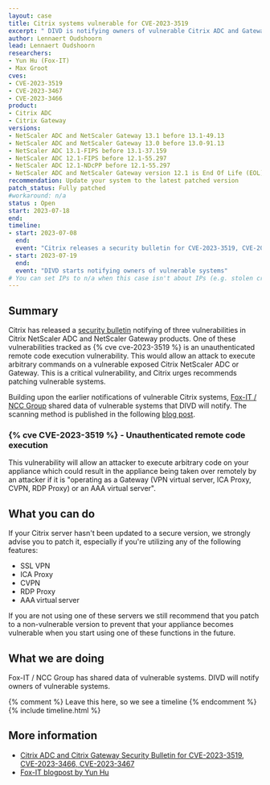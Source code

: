 ```yaml
---
layout: case
title: Citrix systems vulnerable for CVE-2023-3519
excerpt: " DIVD is notifying owners of vulnerable Citrix ADC and Gateway systems, based on scanning data obtained from Fox-IT."
author: Lennaert Oudshoorn
lead: Lennaert Oudshoorn
researchers:
- Yun Hu (Fox-IT)
- Max Groot
cves:
- CVE-2023-3519
- CVE-2023-3467
- CVE-2023-3466	
product: 
- Citrix ADC
- Citrix Gateway
versions: 
- NetScaler ADC and NetScaler Gateway 13.1 before 13.1-49.13 
- NetScaler ADC and NetScaler Gateway 13.0 before 13.0-91.13 
- NetScaler ADC 13.1-FIPS before 13.1-37.159
- NetScaler ADC 12.1-FIPS before 12.1-55.297
- NetScaler ADC 12.1-NDcPP before 12.1-55.297
- NetScaler ADC and NetScaler Gateway version 12.1 is End Of Life (EOL) and is vulnerable.
recommendation: Update your system to the latest patched version
patch_status: Fully patched
#workaround: n/a
status : Open
start: 2023-07-18
end: 
timeline:
- start: 2023-07-08
  end:
  event: "Citrix releases a security bulletin for CVE-2023-3519, CVE-2023-3467 and CVE-2023-3466"
- start: 2023-07-19
  end:
  event: "DIVD starts notifying owners of vulnerable systems"  
# You can set IPs to n/a when this case isn't about IPs (e.g. stolen credentials)
---
```

## Summary

Citrix has released a [security bulletin](https://support.citrix.com/article/CTX561482/citrix-adc-and-citrix-gateway-security-bulletin-for-cve20233519-cve20233466-cve20233467) notifying of three vulnerabilities in Citrix NetScaler ADC and NetScaler Gateway products. One of these vulnerabilities tracked as {% cve cve-2023-3519 %} is an unauthenticated remote code execution vulnerability. This would allow an attack to execute arbitrary commands on a vulnerable exposed Citrix NetScaler ADC or Gateway. This is a critical vulnerability, and Citrix urges recommends patching vulnerable systems.

Building upon the earlier notifications of vulnerable Citrix systems, [Fox-IT / NCC Group](https://fox-it.com/) shared data of vulnerable systems that DIVD will notify. The scanning method is published in the following [blog post](https://blog.fox-it.com/2022/12/28/cve-2022-27510-cve-2022-27518-measuring-citrix-adc-gateway-version-adoption-on-the-internet/).


### {% cve CVE-2023-3519 %} - Unauthenticated remote code execution

This vulnerability will allow an attacker to execute arbitrary code on your appliance  which could result in the appliance being taken over remotely by an attacker if it is "operating as a Gateway (VPN virtual server, ICA Proxy, CVPN, RDP Proxy) or an AAA virtual server".


## What you can do

If your Citrix server hasn't been updated to a secure version, we strongly advise you to patch it, especially if you're utilizing any of the following features:
* SSL VPN
* ICA Proxy
* CVPN
* RDP Proxy
* AAA virtual server

If you are not using one of these servers we still recommend that you patch to a non-vulnerable version to prevent that your appliance becomes vulnerable when you start using one of these functions in the future.


## What we are doing

Fox-IT / NCC Group has shared data of vulnerable systems. DIVD will notify owners of vulnerable systems.


{% comment %}  Leave this here, so we see a timeline {% endcomment %}
{% include timeline.html %}


## More information
* [Citrix ADC and Citrix Gateway Security Bulletin for CVE-2023-3519, CVE-2023-3466, CVE-2023-3467](https://support.citrix.com/article/CTX561482/citrix-adc-and-citrix-gateway-security-bulletin-for-cve20233519-cve20233466-cve20233467)
* [Fox-IT blogpost by Yun Hu](https://blog.fox-it.com/2022/12/28/cve-2022-27510-cve-2022-27518-measuring-citrix-adc-gateway-version-adoption-on-the-internet/)

